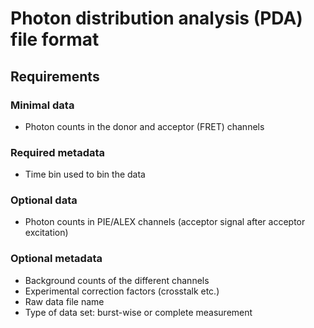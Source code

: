 # Photon distribution analysis (PDA) file format

## Requirements

### Minimal data

* Photon counts in the donor and acceptor (FRET) channels

### Required metadata

* Time bin used to bin the data
### Optional data

* Photon counts in PIE/ALEX channels (acceptor signal after acceptor excitation)

  
### Optional metadata

* Background counts of the different channels
* Experimental correction factors (crosstalk etc.)
* Raw data file name
* Type of data set: burst-wise or complete measurement
  